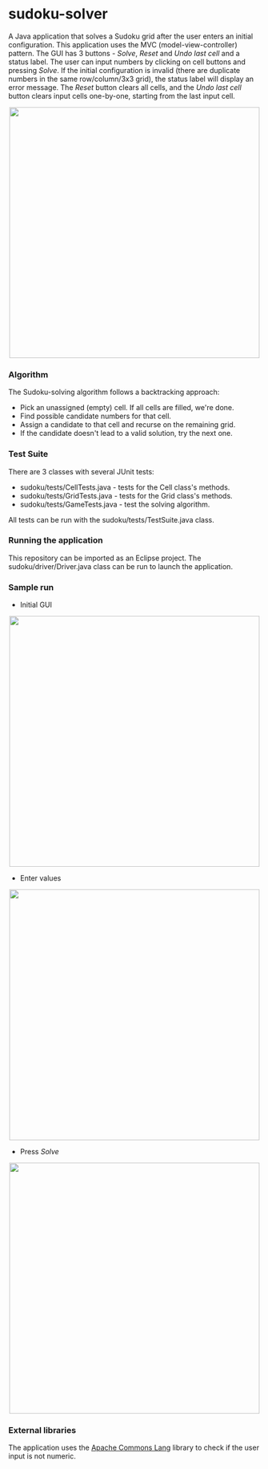 # sudoku-solver

A Java application that solves a Sudoku grid after the user enters an initial configuration. This application uses the MVC (model-view-controller) pattern. The GUI has 3 buttons - *Solve*, *Reset* and *Undo last cell* and a status label. The user can input numbers by clicking on cell buttons and pressing *Solve*. If the initial configuration is invalid (there are duplicate numbers in the same row/column/3x3 grid), the status label will display an error message. The *Reset* button clears all cells, and the *Undo last cell* button clears input cells one-by-one, starting from the last input cell.

<p align="center">
<img src="https://github.com/anchal-agrawal/sudoku-solver/blob/master/images/solved.png?raw=true" width="500px" height="500px">
</p>

### Algorithm

The Sudoku-solving algorithm follows a backtracking approach:

* Pick an unassigned (empty) cell. If all cells are filled, we're done.
* Find possible candidate numbers for that cell.
* Assign a candidate to that cell and recurse on the remaining grid.
* If the candidate doesn't lead to a valid solution, try the next one.

### Test Suite

There are 3 classes with several JUnit tests:

* sudoku/tests/CellTests.java - tests for the Cell class's methods.
* sudoku/tests/GridTests.java - tests for the Grid class's methods.
* sudoku/tests/GameTests.java - test the solving algorithm.

All tests can be run with the sudoku/tests/TestSuite.java class.

### Running the application

This repository can be imported as an Eclipse project. The sudoku/driver/Driver.java class can be run to launch the application.

### Sample run

* Initial GUI

<p align="center">
<img src="https://github.com/anchal-agrawal/sudoku-solver/blob/master/images/start.png?raw=true" width="500px" height="500px">
</p>

* Enter values

<p align="center">
<img src="https://github.com/anchal-agrawal/sudoku-solver/blob/master/images/input.png?raw=true" width="500px" height="500px">
</p>

* Press *Solve*

<p align="center">
<img src="https://github.com/anchal-agrawal/sudoku-solver/blob/master/images/solved.png?raw=true" width="500px" height="500px">
</p>

### External libraries

The application uses the [Apache Commons Lang](http://commons.apache.org/proper/commons-lang/) library to check if the user input is not numeric.